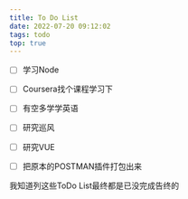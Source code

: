 ```yaml
---
title: To Do List
date: 2022-07-20 09:12:02
tags: todo
top: true
---
```



- [ ] 学习Node
- [ ] Coursera找个课程学习下
- [ ] 有空多学学英语
- [ ] 研究巡风
- [ ] 研究VUE
- [ ] 把原本的POSTMAN插件打包出来


我知道列这些ToDo List最终都是已没完成告终的
